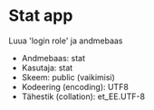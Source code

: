 # Stat app

Luua 'login role' ja andmebaas 

* Andmebaas: stat
* Kasutaja: stat
* Skeem: public (vaikimisi)
* Kodeering (encoding): UTF8
* Tähestik (collation): et_EE.UTF-8